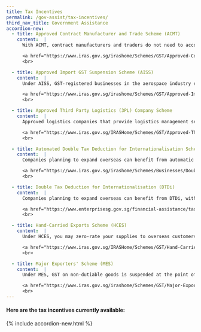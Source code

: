 ```yaml
---
title: Tax Incentives
permalink: /gov-assist/tax-incentives/
third_nav_title: Government Assistance
accordion-new:
  - title: Approved Contract Manufacturer and Trade Scheme (ACMT)
    content:  |
      With ACMT, contract manufacturers and traders do not need to account for GST on value-added activities supplied to non-GST registered overseas customers or overseas persons registered under the Overseas Vendor Registration (OVR) regime as a pay-only person.

      <a href="https://www.iras.gov.sg/irashome/Schemes/GST/Approved-Contract-Manufacturer-and-Trader--ACMT--Scheme/" target="_blank">Find Out More</a>
      <br>

  - title: Approved Import GST Suspension Scheme (AISS)
    content:  |      
      Under AISS, GST-registered businesses in the aerospace industry enjoy added import GST suspension benefits for qualifying aircraft parts.

      <a href="https://www.iras.gov.sg/irashome/Schemes/GST/Approved-Import-GST-Suspension-Scheme--AISS-/" target="_blank">Find Out More</a>
      <br>

  - title: Approved Third Party Logistics (3PL) Company Scheme
    content:  |
      Approved logistics companies that provide logistics management services to overseas clients do not need to pay import GST or charge GST on the supplies of their overseas clients' goods under certain circumstances.

      <a href="https://www.iras.gov.sg/IRASHome/Schemes/GST/Approved-Third-Party-Logistics--3PL--Company-Scheme/" target="_blank">Find out more</a>
      <br>

  - title: Automated Double Tax Deduction for Internationalisation Scheme (DTDi)
    content:  |
      Companies planning to expand overseas can benefit from automatic DTDi, with a 200% tax deduction on eligible expenses of up to S$150,000, for international market expansion and investment development activities.

      <a href="https://www.iras.gov.sg/irashome/Schemes/Businesses/Double-Tax-Deduction-for-Internationalisation-Scheme/" target="_blank">Find out more</a>
      <br>  

  - title: Double Tax Deduction for Internationalisation (DTDi)
    content:  |
      Companies planning to expand overseas can benefit from DTDi, with a 200% tax deduction on eligible expenses for international market expansion and investment development activities.

      <a href="https://www.enterprisesg.gov.sg/financial-assistance/tax-incentives/tax-incentives/double-tax-deduction-for-internationalisation" target="_blank">Find out more</a>
      <br>   

  - title: Hand-Carried Exports Scheme (HCES)
    content:  |
      Under HCES, you may zero-rate your supplies to overseas customers for goods hand-carried out of Singapore via Changi International Airport.

      <a href="https://www.iras.gov.sg/IRASHome/Schemes/GST/Hand-Carried-Exports-Scheme--HCES-/" target="_blank">Find out more</a>
      <br>

  - title: Major Exporters' Scheme (MES)
    content:  |
      Under MES, GST on non-dutiable goods is suspended at the point of import and when the goods are removed from Zero GST warehouses.

      <a href="https://www.iras.gov.sg/irashome/Schemes/GST/Major-Exporter-Scheme--MES-/" target="_blank">Find out more</a>
      <br>             
---
```


#### Here are the tax incentives currently available:

{% include accordion-new.html %}
